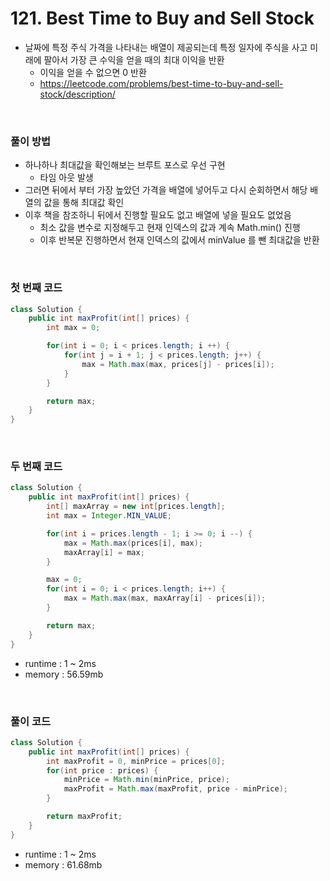 # 121. Best Time to Buy and Sell Stock
- 날짜에 특정 주식 가격을 나타내는 배열이 제공되는데 특정 일자에 주식을 사고 미래에 팔아서 가장 큰 수익을 얻을 때의 최대 이익을 반환
    - 이익을 얻을 수 없으면 0 반환
    - https://leetcode.com/problems/best-time-to-buy-and-sell-stock/description/

<br>

### 풀이 방법
- 하나하나 최대값을 확인해보는 브루트 포스로 우선 구현
    - 타임 아웃 발생
- 그러면 뒤에서 부터 가장 높았던 가격을 배열에 넣어두고 다시 순회하면서 해당 배열의 값을 통해 최대값 확인
- 이후 책을 참조하니 뒤에서 진행할 필요도 없고 배열에 넣을 필요도 없었음
    - 최소 값을 변수로 지정해두고 현재 인덱스의 값과 계속 Math.min() 진행
    - 이후 반복문 진행하면서 현재 인덱스의 값에서 minValue 를 뺀 최대값을 반환

<br>

### 첫 번째 코드

```java
class Solution {
    public int maxProfit(int[] prices) {
        int max = 0;

        for(int i = 0; i < prices.length; i ++) {
            for(int j = i + 1; j < prices.length; j++) {
                max = Math.max(max, prices[j] - prices[i]);
            }
        }

        return max;
    }
}
```

<br>

### 두 번째 코드

```java
class Solution {
    public int maxProfit(int[] prices) {
        int[] maxArray = new int[prices.length];
        int max = Integer.MIN_VALUE;

        for(int i = prices.length - 1; i >= 0; i --) {
            max = Math.max(prices[i], max);
            maxArray[i] = max;
        }

        max = 0;
        for(int i = 0; i < prices.length; i++) {
            max = Math.max(max, maxArray[i] - prices[i]);
        }

        return max;
    }
}
```

- runtime : 1 ~ 2ms
- memory : 56.59mb

<br>

### 풀이 코드

```java
class Solution {
    public int maxProfit(int[] prices) {
        int maxProfit = 0, minPrice = prices[0];
        for(int price : prices) {
            minPrice = Math.min(minPrice, price);
            maxProfit = Math.max(maxProfit, price - minPrice);
        }

        return maxProfit;
    }
}
```

- runtime : 1 ~ 2ms
- memory : 61.68mb